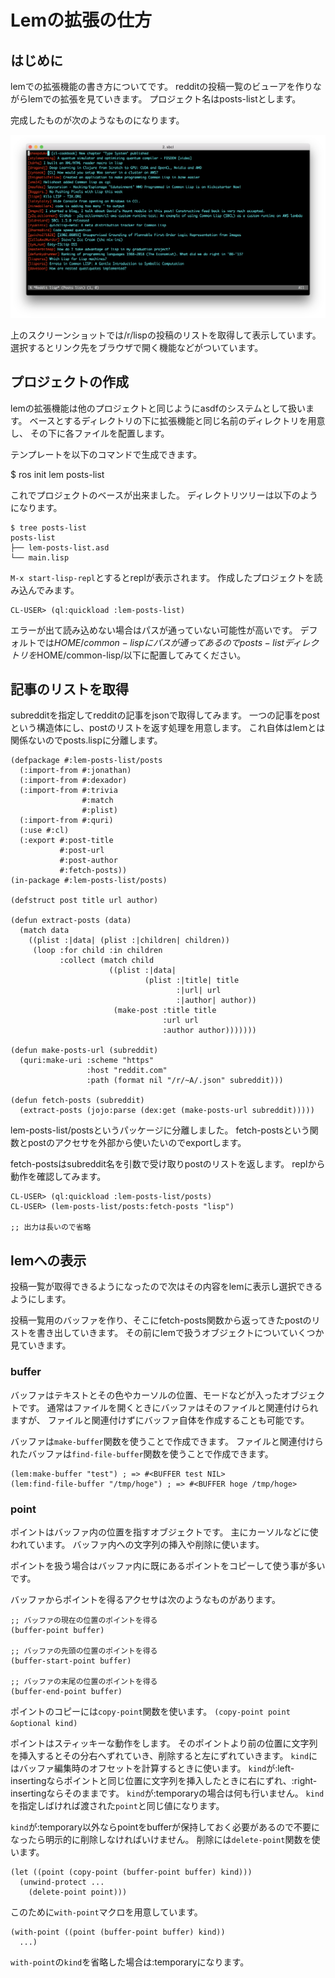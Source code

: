 # Lemの拡張の仕方

## はじめに
lemでの拡張機能の書き方についてです。
redditの投稿一覧のビューアを作りながらlemでの拡張を見ていきます。
プロジェクト名はposts-listとします。

完成したものが次のようなものになります。

![完成図](images/screenshot.png)

上のスクリーンショットでは/r/lispの投稿のリストを取得して表示しています。
選択するとリンク先をブラウザで開く機能などがついています。

## プロジェクトの作成
lemの拡張機能は他のプロジェクトと同じようにasdfのシステムとして扱います。
ベースとするディレクトリの下に拡張機能と同じ名前のディレクトリを用意し、
その下に各ファイルを配置します。

テンプレートを以下のコマンドで生成できます。

$ ros init lem posts-list

これでプロジェクトのベースが出来ました。
ディレクトリツリーは以下のようになります。

```
$ tree posts-list
posts-list
├── lem-posts-list.asd
└── main.lisp
```

`M-x start-lisp-repl`とするとreplが表示されます。
作成したプロジェクトを読み込んでみます。

```
CL-USER> (ql:quickload :lem-posts-list)
```

エラーが出て読み込めない場合はパスが通っていない可能性が高いです。
デフォルトでは$HOME/common-lispにパスが通ってあるので
posts-listディレクトリを$HOME/common-lisp/以下に配置してみてください。

## 記事のリストを取得
subredditを指定してredditの記事をjsonで取得してみます。
一つの記事をpostという構造体にし、postのリストを返す処理を用意します。
これ自体はlemとは関係ないのでposts.lispに分離します。

```
(defpackage #:lem-posts-list/posts
  (:import-from #:jonathan)
  (:import-from #:dexador)
  (:import-from #:trivia
                #:match
                #:plist)
  (:import-from #:quri)
  (:use #:cl)
  (:export #:post-title
           #:post-url
           #:post-author
           #:fetch-posts))
(in-package #:lem-posts-list/posts)

(defstruct post title url author)

(defun extract-posts (data)
  (match data
    ((plist :|data| (plist :|children| children))
     (loop :for child :in children
           :collect (match child
                      ((plist :|data|
                              (plist :|title| title
                                     :|url| url
                                     :|author| author))
                       (make-post :title title
                                  :url url
                                  :author author)))))))

(defun make-posts-url (subreddit)
  (quri:make-uri :scheme "https"
                 :host "reddit.com"
                 :path (format nil "/r/~A/.json" subreddit)))

(defun fetch-posts (subreddit)
  (extract-posts (jojo:parse (dex:get (make-posts-url subreddit)))))
```

lem-posts-list/postsというパッケージに分離しました。
fetch-postsという関数とpostのアクセサを外部から使いたいのでexportします。

fetch-postsはsubreddit名を引数で受け取りpostのリストを返します。
replから動作を確認してみます。

```
CL-USER> (ql:quickload :lem-posts-list/posts)
CL-USER> (lem-posts-list/posts:fetch-posts "lisp")

;; 出力は長いので省略
```

## lemへの表示
投稿一覧が取得できるようになったので次はその内容をlemに表示し選択できるようにします。

投稿一覧用のバッファを作り、そこにfetch-posts関数から返ってきたpostのリストを書き出していきます。
その前にlemで扱うオブジェクトについていくつか見ていきます。

### buffer
バッファはテキストとその色やカーソルの位置、モードなどが入ったオブジェクトです。
通常はファイルを開くときにバッファはそのファイルと関連付けられますが、
ファイルと関連付けずにバッファ自体を作成することも可能です。

バッファは`make-buffer`関数を使うことで作成できます。
ファイルと関連付けられたバッファは`find-file-buffer`関数を使うことで作成できます。

```
(lem:make-buffer "test") ; => #<BUFFER test NIL>
(lem:find-file-buffer "/tmp/hoge") ; => #<BUFFER hoge /tmp/hoge>
```

### point
ポイントはバッファ内の位置を指すオブジェクトです。
主にカーソルなどに使われています。
バッファ内への文字列の挿入や削除に使います。

ポイントを扱う場合はバッファ内に既にあるポイントをコピーして使う事が多いです。

バッファからポイントを得るアクセサは次のようなものがあります。

```
;; バッファの現在の位置のポイントを得る
(buffer-point buffer)

;; バッファの先頭の位置のポイントを得る
(buffer-start-point buffer)

;; バッファの末尾の位置のポイントを得る
(buffer-end-point buffer)
```

ポイントのコピーには`copy-point`関数を使います。
`(copy-point point &optional kind)`

ポイントはスティッキーな動作をします。
そのポイントより前の位置に文字列を挿入するとその分右へずれていき、削除すると左にずれていきます。
`kind`にはバッファ編集時のオフセットを計算するときに使います。
`kind`が:left-insertingならポイントと同じ位置に文字列を挿入したときに右にずれ、:right-insertingならそのままです。
`kind`が:temporaryの場合は何も行いません。
`kind`を指定しばければ渡された`point`と同じ値になります。

`kind`が:temporary以外ならpointをbufferが保持しておく必要があるので不要になったら明示的に削除しなければいけません。
削除には`delete-point`関数を使います。

```
(let ((point (copy-point (buffer-point buffer) kind)))
  (unwind-protect ...
    (delete-point point)))
```

このために`with-point`マクロを用意しています。
```
(with-point ((point (buffer-point buffer) kind))
  ...)
```

`with-point`の`kind`を省略した場合は:temporaryになります。
